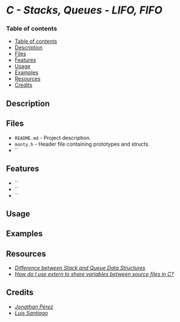 # *C - Stacks, Queues - LIFO, FIFO*

### Table of contents

- [Table of contents](#table-of-contents)
- [Description](#description)
- [Files](#files)
- [Features](#features)
- [Usage](#usage)
- [Examples](#examples)
- [Resources](#resources)
- [Credits](#credits)

## Description



## Files

- `README.md` - Project description.
- `monty.h` - Header file containing prototypes and structs.
- ``

## Features

- ``
- ``
- ``

## Usage

## Examples

## Resources

- *[Difference between Stack and Queue Data Structures](https://www.geeksforgeeks.org/difference-between-stack-and-queue-data-structures/)*
- *[How do I use extern to share variables between source files in C?](https://stackoverflow.com/questions/1433204/how-do-i-use-extern-to-share-variables-between-source-files)*

## Credits

- *[Jonathan Pérez](https://github.com/prodjohnper)*
- *[Luis Santiago](https://github.com/Lusanco)*
